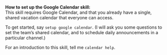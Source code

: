 **How to set up the Google Calendar skill:**  
This skill requires Google Calendar, and that you already have a single, shared vacation calendar that everyone can access.

To get started, say `setup google calendar`. (I will ask you some questions to set the team’s shared calendar, and to schedule daily announcements in a particular channel.)

For an introduction to this skill, tell me `calendar help`.
